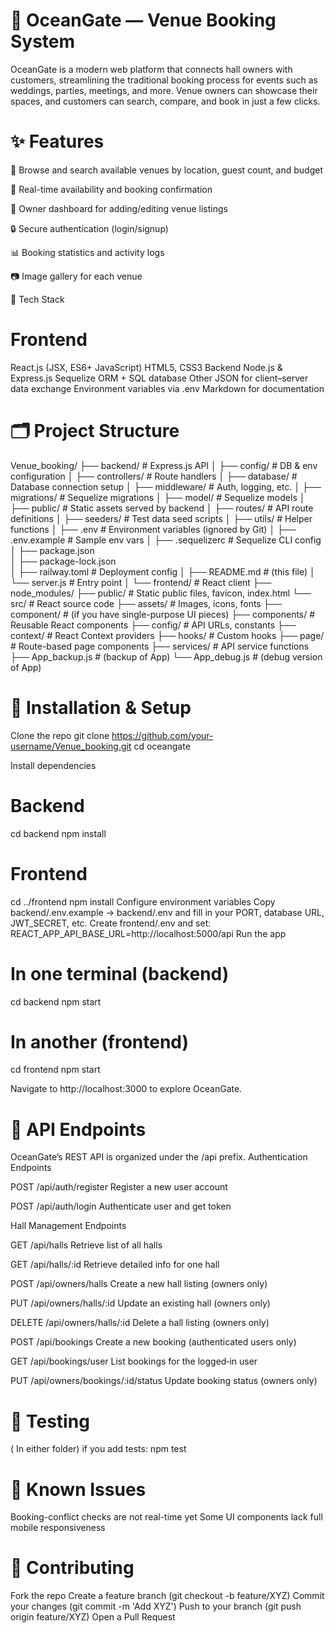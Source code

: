 # 🌊 OceanGate — Venue Booking System

OceanGate is a modern web platform that connects hall owners with customers, streamlining the traditional booking process for events such as weddings, parties, meetings, and more. Venue owners can showcase their spaces, and customers can search, compare, and book in just a few clicks.

# ✨ Features

🎯 Browse and search available venues by location, guest count, and budget

📅 Real-time availability and booking confirmation

🧾 Owner dashboard for adding/editing venue listings

🔒 Secure authentication (login/signup)

📊 Booking statistics and activity logs

📷 Image gallery for each venue

🚀 Tech Stack

# Frontend
React.js (JSX, ES6+ JavaScript)
HTML5, CSS3
Backend
Node.js & Express.js
Sequelize ORM + SQL database
Other
JSON for client–server data exchange
Environment variables via .env
Markdown for documentation

# 🗂 Project Structure

Venue_booking/
├── backend/                 # Express.js API
│   ├── config/              # DB & env configuration
│   ├── controllers/         # Route handlers
│   ├── database/            # Database connection setup
│   ├── middleware/          # Auth, logging, etc.
│   ├── migrations/          # Sequelize migrations
│   ├── model/               # Sequelize models
│   ├── public/              # Static assets served by backend
│   ├── routes/              # API route definitions
│   ├── seeders/             # Test data seed scripts
│   ├── utils/               # Helper functions
│   ├── .env                 # Environment variables (ignored by Git)
│   ├── .env.example         # Sample env vars
│   ├── .sequelizerc         # Sequelize CLI config
│   ├── package.json         
│   ├── package-lock.json    
│   ├── railway.toml         # Deployment config
│   ├── README.md            # (this file)
│   └── server.js            # Entry point
│
└── frontend/                # React client
    ├── node_modules/
    ├── public/             # Static public files, favicon, index.html
    └── src/                # React source code
        ├── assets/         # Images, icons, fonts
        ├── component/      # (if you have single-purpose UI pieces)
        ├── components/     # Reusable React components
        ├── config/         # API URLs, constants
        ├── context/        # React Context providers
        ├── hooks/          # Custom hooks
        ├── page/           # Route-based page components
        ├── services/       # API service functions
        ├── App_backup.js   # (backup of App)
        └── App_debug.js    # (debug version of App)

# 🔧 Installation & Setup

Clone the repo
git clone https://github.com/your-username/Venue_booking.git
cd oceangate

Install dependencies

# Backend
cd backend
npm install

# Frontend
cd ../frontend
npm install
Configure environment variables
Copy backend/.env.example → backend/.env and fill in your PORT, database URL, JWT_SECRET, etc.
Create frontend/.env and set:
REACT_APP_API_BASE_URL=http://localhost:5000/api
Run the app

# In one terminal (backend)
cd backend
npm start

# In another (frontend)
cd frontend
npm start

Navigate to http://localhost:3000 to explore OceanGate.

# 📡 API Endpoints

OceanGate’s REST API is organized under the /api prefix.
Authentication Endpoints

POST
/api/auth/register
Register a new user account

POST
/api/auth/login
Authenticate user and get token


Hall Management Endpoints

GET
/api/halls
Retrieve list of all halls

GET
/api/halls/:id
Retrieve detailed info for one hall

POST
/api/owners/halls
Create a new hall listing (owners only)

PUT
/api/owners/halls/:id
Update an existing hall (owners only)

DELETE
/api/owners/halls/:id
Delete a hall listing (owners only)


POST
/api/bookings
Create a new booking (authenticated users only)

GET
/api/bookings/user
List bookings for the logged‑in user

PUT
/api/owners/bookings/:id/status
Update booking status (owners only)

# 🧪 Testing

( In either folder) if you add tests:
npm test

# 🚧 Known Issues

Booking-conflict checks are not real-time yet
Some UI components lack full mobile responsiveness

# 🤝 Contributing

Fork the repo
Create a feature branch (git checkout -b feature/XYZ)
Commit your changes (git commit -m 'Add XYZ')
Push to your branch (git push origin feature/XYZ)
Open a Pull Request
